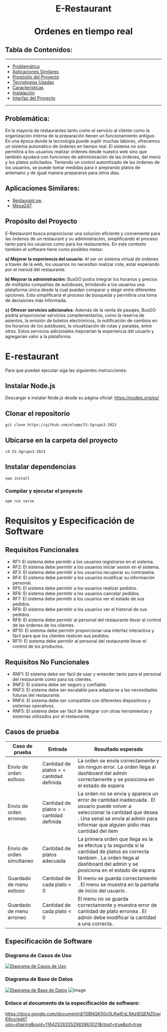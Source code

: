 <h1 align="center">E-Restaurant</h1>
<h1 align="center">Ordenes en tiempo real</h1>

## Tabla de Contenidos:
---
- [Problemática](#problemática)
- [Aplicaciones Similares](#aplicaciones-similares)
- [Propósito del Proyecto](#propósitodelproyecto)
- [Tecnologías Usadas](#tecnología-usadas)
- [Características](#características)
- [Instalación](#instalación)
- [Interfaz del Proyecto](#interfaz-del-proyecto)
---
## Problemática:

En la mayoría de restaurantes tanto como el servicio al cliente como la organización interna de la preparación tienen un funcionamiento antiguo. En una época donde la tecnología puede suplir muchas labores, ofrecemos un sistema automático de órdenes en tiempo real. 
El sistema no solo permitirá a los usuarios realizar órdenes desde nuestra web sino que también ayudará con funciones de administración de las órdenes, del menú y los platos solicitados. Teniendo un control automtizado de las órdenes de los usuarios, se puede tomar medidas para ir preprando platos de antemano y de igual manera prepararse para otros días.

## Aplicaciones Similares:
- [Restaurant.pe](https://restaurant.pe/).
- [Mesa247](https://www.mesa247.pe/).

## Propósito del Proyecto

E-Restaurant busca proporcionar una solución eficiente y conveniente para las órdenes de un restaurant y su administración, simplificando el proceso tanto para los usuarios como para los restaurantes. En este contexto tambien el software tiene como posibles metas:

**a) Mejorar la experiencia del usuario:** Al ser un sistema virtual de órdenes a través de la web, los usuarios no necesitan realizar cola, estar esperando por el menúd del restaurante.

**b) Mejorar la administración:** BusGO podra integrar los horarios y precios de múltiples compañías de autobuses, brindando a los usuarios una plataforma única desde la cual puedan comparar y elegir entre diferentes opciones. Esto simplificaría el proceso de búsqueda y permitiría una toma de decisiones más informada.

**c) Ofrecer servicios adicionales:** Además de la venta de pasajes, BusGO podría proporcionar servicios complementarios, como la reserva de asientos, la emisión de boletos electrónicos, la notificación de cambios en los horarios de los autobuses, la visualización de rutas y paradas, entre otros. Estos servicios adicionales mejorarían la experiencia del usuario y agregarían valor a la plataforma.


# E-restaurant  
Para que puedan ejecutar siga las siguientes instrucciones:

## Instalar Node.js
Descargar e instalar Node.js desde su página oficial: https://nodejs.org/es/

## Clonar el repositorio
```
git clone https://github.com/eluqm/IS-3grupo3-2023
```

## Ubicarse en la carpeta del proyecto
```
cd IS-3grupo3-2023
```

## Instalar dependencias
```
npm install
```

### Compilar y ejecutar el proyecto
```
npm run serve
```

# Requisitos y Especificación de Software

## Requisitos Funcionales
- RF1: El sistema debe permitir a los usuarios registrarse en el sistema.
- RF2: El sistema debe permitir a los usuarios iniciar sesión en el sistema.
- RF3: El sistema debe permitir a los usuarios recuperar su contraseña.
- RF4: El sistema debe permitir a los usuarios modificar su información personal.
- RF5: El sistema debe permitir a los usuarios realizar pedidos.
- RF6: El sistema debe permitir a los usuarios cancelar pedidos.
- RF7: El sistema debe permitir a los usuarios ver el estado de sus pedidos.
- RF8: El sistema debe permitir a los usuarios ver el historial de sus pedidos.
- RF9: El sistema debe permitir al personal del restaurante llevar el control de las órdenes de los clientes.
- RF10: El sistema debe permitir proporcionar una interfaz interactiva y fácil para que los clientes realicen sus pedidos.
- RF11: El sistema debe permitir al personal del restaurante llevar el control de los productos.

## Requisitos No Funcionales
- RNF1: El sistema debe ser fácil de usar y entender tanto para el personal del restaurante como para los clientes.
- RNF2: El sistema debe ser seguro y confiable.
- RNF3: El sistema debe ser escalable para adaptarse a las necesidades futuras del restaurante.
- RNF4: El sistema debe ser compatible con diferentes dispositivos y sistemas operativos.
- RNF5: El sistema debe ser fácil de integrar con otras herramientas y sistemas utilizados por el restaurante.

## Casos de prueba
| Caso de prueba | Entrada | Resultado esperado |
| ---------------------- | ------- | ------------------ |
| Envio de orden exitoso | Cantidad de platos = < cantidad definida | La orden se envia correctamente y sin ningun error.  La orden llega al dashboard del admin correctamente y se posiciona en el estado de espera | 
| Envio de orden erroneo | Cantidad de platos > = cantidad definida | La orden no se envia y aparece un error de cantidad inadecuada . El usuario puede volver a seleccionar la cantidad que desea . Una senal se envia al admin para informar que alguien pidio mas cantidad del item |
| Envio de orden simultaneo | Cantidad de platos adecuada | La primera orden que llega es la se efectua y la segunda si la cantidad de platos es correcta tambien . La orden llega al dashboard del admin y se posiciona en el estado de espera | 
| Guardado de menu exitoso | Cantidad de cada plato > 0 | El menu se guarda correctamente . El menu se muestra en la pantalla de inicio del usuario . |
| Guardado de menu erroneo | Cantidad de cada plato < 0 | El menu no se guarda correctamente y muestra error de cantidad de plato erronea . El admin debe modificar la cantidad a una correcta. | 
## Especificación de Software 

### Diagrama de Casos de Uso
[![Diagrama de Casos de Uso](https://live.staticflickr.com/65535/52989712163_f9c988435d_b.jpg)](https://flic.kr/p/2kXZ3ZS)
### Diagrama de Base de Datos
[![Diagrama de Base de Datos](https://live.staticflickr.com/65535/52972566443_0437bd0ec0_c.jpg)](https://flic.kr/p/2kV5Z6E)
![image](https://github.com/eluqm/IS-3grupo3-2023/assets/82822546/171330b5-fcdb-46c6-9368-6d1ed5bcd9d3)

### Enlace al documento de la especificación de software:

https://docs.google.com/document/d/1SBNQK50c0LKwlEgL9AztEQENZGwrK6vx/edit?usp=sharing&ouid=116425282052983963021&rtpof=true&sd=true

